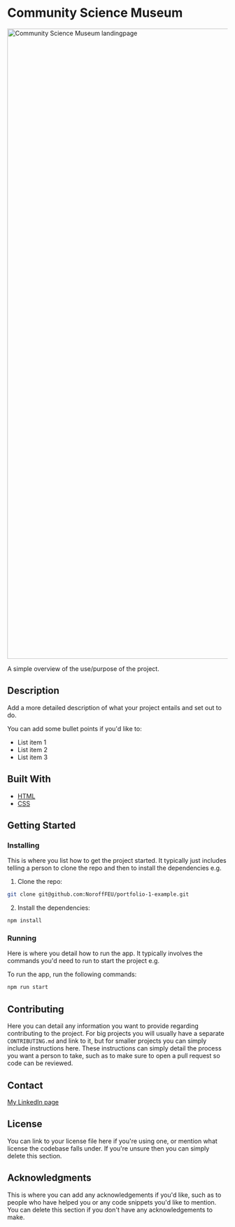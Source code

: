 # Community Science Museum

<img width="1440" alt="Community Science Museum landingpage" src="https://user-images.githubusercontent.com/89157761/170948078-98f6253c-df26-41fa-aa08-da2ede2de89a.png">

A simple overview of the use/purpose of the project.

## Description

Add a more detailed description of what your project entails and set out to do.


You can add some bullet points if you'd like to:

- List item 1
- List item 2
- List item 3

## Built With

- [HTML](https://reactjs.org/)
- [CSS](https://getbootstrap.com)

## Getting Started

### Installing

This is where you list how to get the project started. It typically just includes telling a person to clone the repo and then to install the dependencies e.g.

1. Clone the repo:

```bash
git clone git@github.com:NoroffFEU/portfolio-1-example.git
```

2. Install the dependencies:

```
npm install
```

### Running

Here is where you detail how to run the app. It typically involves the commands you'd need to run to start the project e.g.

To run the app, run the following commands:

```bash
npm run start
```

## Contributing

Here you can detail any information you want to provide regarding contributing to the project. For big projects you will usually have a separate `CONTRIBUTING.md` and link to it, but for smaller projects you can simply include instructions here. These instructions can simply detail the process you want a person to take, such as to make sure to open a pull request so code can be reviewed.

## Contact

[My LinkedIn page](www.linkedin.com/in/may-tove-hovdal-24b406153)

## License

You can link to your license file here if you're using one, or mention what license the codebase falls under. If you're unsure then you can simply delete this section.

## Acknowledgments

This is where you can add any acknowledgements if you'd like, such as to people who have helped you or any code snippets you'd like to mention. You can delete this section if you don't have any acknowledgements to make.
